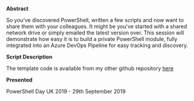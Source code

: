 **Abstract**

So you've discovered PowerShell, written a few scripts and now want to share them with your colleagues. It might be you've started with a shared network drive or simply emailed the latest version over. This session will demonstrate how easy it is to build a private PowerShell module, fully integrated into an Azure DevOps Pipeline for easy tracking and discovery.

**Script Description**

The template code is available from my other github repository [here](https://github.com/ld0614/PSModuleTemplate)

**Presented**

PowerShell Day UK 2019 - 29th September 2019 
